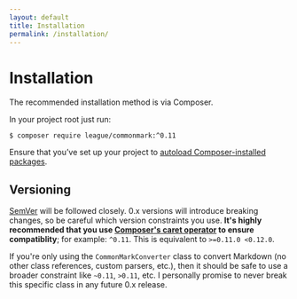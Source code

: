 ```yaml
---
layout: default
title: Installation
permalink: /installation/
---
```


# Installation

The recommended installation method is via Composer.

In your project root just run:

~~~shell
$ composer require league/commonmark:^0.11
~~~

Ensure that you’ve set up your project to [autoload Composer-installed packages](https://getcomposer.org/doc/00-intro.md#autoloading).

## Versioning

[SemVer](http://semver.org/) will be followed closely.  0.x versions will introduce breaking changes, so be careful which version constraints you use.  **It's highly recommended that you use [Composer's caret operator](https://getcomposer.org/doc/articles/versions.md#caret) to ensure compatiblity**; for example: `^0.11`.  This is equivalent to `>=0.11.0 <0.12.0`.

If you're only using the `CommonMarkConverter` class to convert Markdown (no other class references, custom parsers, etc.), then it should be safe to use a broader constraint like `~0.11`, `>0.11`, etc.  I personally promise to never break this specific class in any future 0.x release.
